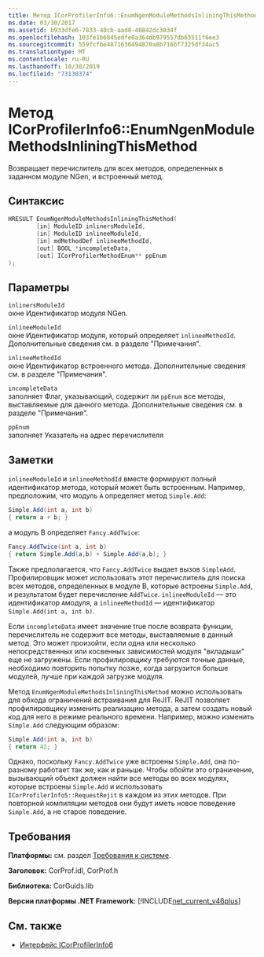 ```yaml
---
title: Метод ICorProfilerInfo6::EnumNgenModuleMethodsInliningThisMethod
ms.date: 03/30/2017
ms.assetid: b933dfe6-7833-40cb-aad8-40842dc3034f
ms.openlocfilehash: 103fe1b6845edfe0a364db979557db63511f6ee3
ms.sourcegitcommit: 559fcfbe4871636494870a8b716bf7325df34ac5
ms.translationtype: MT
ms.contentlocale: ru-RU
ms.lasthandoff: 10/30/2019
ms.locfileid: "73130374"
---
```

# <a name="icorprofilerinfo6enumngenmodulemethodsinliningthismethod-method"></a>Метод ICorProfilerInfo6::EnumNgenModuleMethodsInliningThisMethod

Возвращает перечислитель для всех методов, определенных в заданном модуле NGen, и встроенный метод.

## <a name="syntax"></a>Синтаксис

```cpp
HRESULT EnumNgenModuleMethodsInliningThisMethod(
        [in] ModuleID inlinersModuleId,
        [in] ModuleID inlineeModuleId,
        [in] mdMethodDef inlineeMethodId,
        [out] BOOL *incompleteData,
        [out] ICorProfilerMethodEnum** ppEnum
);
```

## <a name="parameters"></a>Параметры

`inlinersModuleId`\
окне Идентификатор модуля NGen.

`inlineeModuleId`\
окне Идентификатор модуля, который определяет `inlineeMethodId`. Дополнительные сведения см. в разделе "Примечания".

`inlineeMethodId`\
окне Идентификатор встроенного метода. Дополнительные сведения см. в разделе "Примечания".

`incompleteData`\
заполняет Флаг, указывающий, содержит ли `ppEnum` все методы, выставляемые для данного метода.  Дополнительные сведения см. в разделе "Примечания".

`ppEnum`\
заполняет Указатель на адрес перечислителя

## <a name="remarks"></a>Заметки

`inlineeModuleId` и `inlineeMethodId` вместе формируют полный идентификатор метода, который может быть встроенным. Например, предположим, что модуль `A` определяет метод `Simple.Add`:

```csharp
Simple.Add(int a, int b)
{ return a + b; }
```

а модуль B определяет `Fancy.AddTwice`:

```csharp
Fancy.AddTwice(int a, int b)
{ return Simple.Add(a,b) + Simple.Add(a,b); }
```

Также предполагается, что `Fancy.AddTwice` выдает вызов `SimpleAdd`. Профилировщик может использовать этот перечислитель для поиска всех методов, определенных в модуле B, которые встроены `Simple.Add`, и результатом будет перечисление `AddTwice`.  `inlineeModuleId` — это идентификатор `A`модуля, а `inlineeMethodId` — идентификатор `Simple.Add(int a, int b)`.

Если `incompleteData` имеет значение true после возврата функции, перечислитель не содержит все методы, выставляемые в данный метод. Это может произойти, если одна или несколько непосредственных или косвенных зависимостей модуля "вкладыши" еще не загружены. Если профилировщику требуются точные данные, необходимо повторить попытку позже, когда загрузится больше модулей, лучше при каждой загрузке модуля.

Метод `EnumNgenModuleMethodsInliningThisMethod` можно использовать для обхода ограничений встраивания для ReJIT. ReJIT позволяет профилировщику изменить реализацию метода, а затем создать новый код для него в режиме реального времени. Например, можно изменить `Simple.Add` следующим образом:

```csharp
Simple.Add(int a, int b)
{ return 42; }
```

Однако, поскольку `Fancy.AddTwice` уже встроены `Simple.Add`, она по-разному работает так же, как и раньше. Чтобы обойти это ограничение, вызывающий объект должен найти все методы во всех модулях, которые встроены `Simple.Add` и использовать `ICorProfilerInfo5::RequestRejit` в каждом из этих методов. При повторной компиляции методов они будут иметь новое поведение `Simple.Add`, а не старое поведение.

## <a name="requirements"></a>Требования

**Платформы:** см. раздел [Требования к системе](../../../../docs/framework/get-started/system-requirements.md).

**Заголовок:** CorProf.idl, CorProf.h

**Библиотека:** CorGuids.lib

**Версии платформы .NET Framework:** [!INCLUDE[net_current_v46plus](../../../../includes/net-current-v46plus-md.md)]

## <a name="see-also"></a>См. также

- [Интерфейс ICorProfilerInfo6](icorprofilerinfo6-interface.md)
